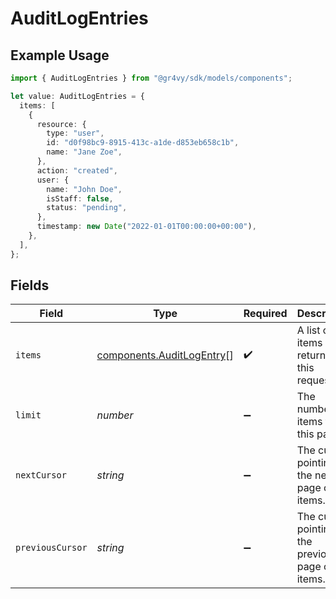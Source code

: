 # AuditLogEntries

## Example Usage

```typescript
import { AuditLogEntries } from "@gr4vy/sdk/models/components";

let value: AuditLogEntries = {
  items: [
    {
      resource: {
        type: "user",
        id: "d0f98bc9-8915-413c-a1de-d853eb658c1b",
        name: "Jane Zoe",
      },
      action: "created",
      user: {
        name: "John Doe",
        isStaff: false,
        status: "pending",
      },
      timestamp: new Date("2022-01-01T00:00:00+00:00"),
    },
  ],
};
```

## Fields

| Field                                                                  | Type                                                                   | Required                                                               | Description                                                            | Example                                                                |
| ---------------------------------------------------------------------- | ---------------------------------------------------------------------- | ---------------------------------------------------------------------- | ---------------------------------------------------------------------- | ---------------------------------------------------------------------- |
| `items`                                                                | [components.AuditLogEntry](../../models/components/auditlogentry.md)[] | :heavy_check_mark:                                                     | A list of items returned for this request.                             |                                                                        |
| `limit`                                                                | *number*                                                               | :heavy_minus_sign:                                                     | The number of items for this page.                                     | 20                                                                     |
| `nextCursor`                                                           | *string*                                                               | :heavy_minus_sign:                                                     | The cursor pointing at the next page of items.                         | ZXhhbXBsZTE                                                            |
| `previousCursor`                                                       | *string*                                                               | :heavy_minus_sign:                                                     | The cursor pointing at the previous page of items.                     | Xkjss7asS                                                              |